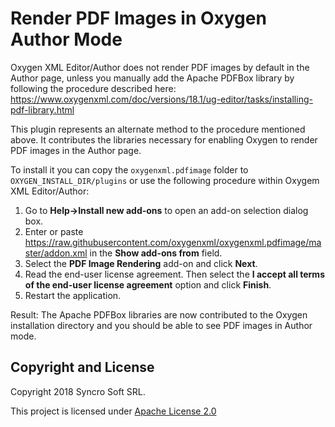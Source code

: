 # Render PDF Images in Oxygen Author Mode

Oxygen XML Editor/Author does not render PDF images by default in the Author page, unless you manually add the Apache PDFBox library by following the procedure described here:
https://www.oxygenxml.com/doc/versions/18.1/ug-editor/tasks/installing-pdf-library.html

This plugin represents an alternate method to the procedure mentioned above. It contributes the libraries necessary for enabling Oxygen to render PDF images in the Author page.

To install it you can copy the `oxygenxml.pdfimage` folder to `OXYGEN_INSTALL_DIR/plugins` or use the following procedure within Oxygem XML Editor/Author:

1. Go to **Help->Install new add-ons** to open an add-on selection dialog box.
2. Enter or paste https://raw.githubusercontent.com/oxygenxml/oxygenxml.pdfimage/master/addon.xml in the **Show add-ons from** field.
3. Select the **PDF Image Rendering** add-on and click **Next**.
4. Read the end-user license agreement. Then select the **I accept all terms of the end-user license agreement** option and click **Finish**.
5. Restart the application.

Result: The Apache PDFBox libraries are now contributed to the Oxygen installation directory and you should be able to see PDF images in Author mode.

Copyright and License
---------------------
Copyright 2018 Syncro Soft SRL.

This project is licensed under [Apache License 2.0](https://github.com/oxygenxml/oxygen-pdf-image/blob/master/LICENSE)
